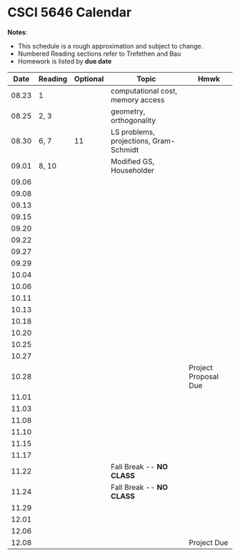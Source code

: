 # CSCI 5646 Calendar

**Notes**:
- This schedule is a rough approximation and subject to change.
- Numbered Reading sections refer to Trefethen and Bau 
- Homework is listed by **due date**

| Date 		   | Reading         |  Optional   |                Topic             	 	|  Hmwk  	            		| 
|:------------:| ----------------| ------------|----------------------------------------|------------------------------|
| 08.23        | 1				 |             | computational cost, memory access	 	|			 					| 
| 08.25        | 2, 3 			 |             | geometry, orthogonality			 	|			 					| 
| 08.30        | 6, 7			 | 11		   | LS problems, projections, Gram-Schmidt |			 					| 
| 09.01        | 8, 10			 | 			   | Modified GS, Householder			 	|			 					| 
| 09.06        | 		         | 			   | 									 	|			 					| 
| 09.08        | 		         | 			   | 									 	|			 					| 
| 09.13        | 		         | 			   | 									 	|			 					| 
| 09.15        | 		         | 			   | 									 	|			 					| 
| 09.20        | 			 	 | 			   | 									 	|			 					| 
| 09.22        |  		         | 			   | 									 	|			 					| 
| 09.27        | 			     | 			   | 									 	|			 					| 
| 09.29        | 			     | 			   | 									 	|			 					| 
| 10.04        | 			     | 			   | 									 	|			 					| 
| 10.06        | 			     | 			   | 									 	|			 					| 
| 10.11        | 			     | 			   | 									 	|			 					| 
| 10.13        | 			     | 			   | 									 	|			 					| 
| 10.18        | 			     | 			   | 									 	|			 					| 
| 10.20        | 			     | 			   | 									 	|			 					| 
| 10.25        | 			     | 			   | 									 	|			 					| 
| 10.27        | 			     | 			   | 									 	|			 					| 
| 10.28        | 			     | 			   | 									 	|	Project Proposal Due		| 
| 11.01        | 			     | 			   | 									 	|			 					| 
| 11.03        | 			     | 			   | 									 	|			 					| 
| 11.08        | 			     | 			   | 									 	|			 					| 
| 11.10        | 			     | 			   | 									 	|			 					| 
| 11.15        | 			     | 			   | 									 	|			 					| 
| 11.17        | 			     | 			   | 									 	|			 					| 
| 11.22        | 			     | 			   | Fall Break -- **NO CLASS**			 	|			 					| 
| 11.24        | 			     | 			   | Fall Break -- **NO CLASS**			 	|			 					| 
| 11.29        | 			     | 			   | 									 	|			 					| 
| 12.01        | 			     | 			   | 									 	|			 					| 
| 12.06        | 			     | 			   | 									 	|			 					| 
| 12.08        | 			     | 			   | 									 	|			  Project Due   	| 

